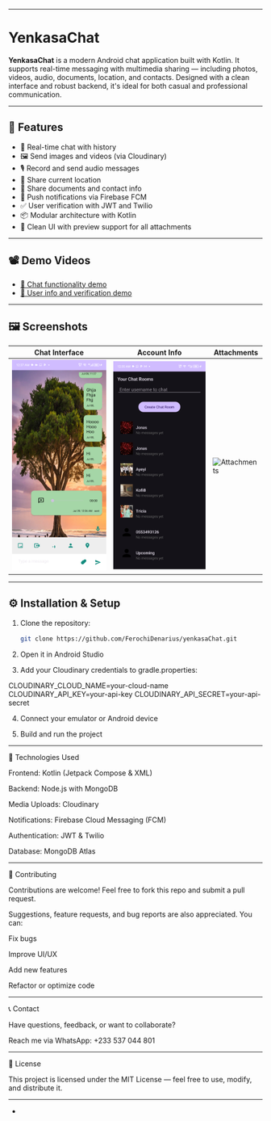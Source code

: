 
---

# YenkasaChat

**YenkasaChat** is a modern Android chat application built with Kotlin. It supports real-time messaging with multimedia sharing — including photos, videos, audio, documents, location, and contacts. Designed with a clean interface and robust backend, it's ideal for both casual and professional communication.

---

## 🌟 Features

- 🔁 Real-time chat with history
- 🖼️ Send images and videos (via Cloudinary)
- 🎙️ Record and send audio messages
- 📍 Share current location
- 📂 Share documents and contact info
- 🔔 Push notifications via Firebase FCM
- ✅ User verification with JWT and Twilio
- 📦 Modular architecture with Kotlin
- 📲 Clean UI with preview support for all attachments

---

## 📽 Demo Videos

- [📱 Chat functionality demo](./Screen_Recording_20250709_003711.mp4)
- [👤 User info and verification demo](./Screen_Recording_20250709_002406.mp4)

---

## 🖼 Screenshots

| Chat Interface | Account Info | Attachments |
|----------------|--------------|-------------|
| ![Chat](Screenshot_20250709-003724.png) | ![Account](Screenshot_20250709-003507.png) | ![Attachments](Screenshot_20250709-003642.png) |

---

## ⚙ Installation & Setup

1. Clone the repository:
   ```bash
   git clone https://github.com/FerochiDenarius/yenkasaChat.git

2. Open it in Android Studio


3. Add your Cloudinary credentials to gradle.properties:

CLOUDINARY_CLOUD_NAME=your-cloud-name
CLOUDINARY_API_KEY=your-api-key
CLOUDINARY_API_SECRET=your-api-secret


4. Connect your emulator or Android device


5. Build and run the project




---

🧰 Technologies Used

Frontend: Kotlin (Jetpack Compose & XML)

Backend: Node.js with MongoDB

Media Uploads: Cloudinary

Notifications: Firebase Cloud Messaging (FCM)

Authentication: JWT & Twilio

Database: MongoDB Atlas



---

🙌 Contributing

Contributions are welcome! Feel free to fork this repo and submit a pull request.

Suggestions, feature requests, and bug reports are also appreciated. You can:

Fix bugs

Improve UI/UX

Add new features

Refactor or optimize code



---

📞 Contact

Have questions, feedback, or want to collaborate?

Reach me via WhatsApp: +233 537 044 801


---

📄 License

This project is licensed under the MIT License — feel free to use, modify, and distribute it.


---

-
